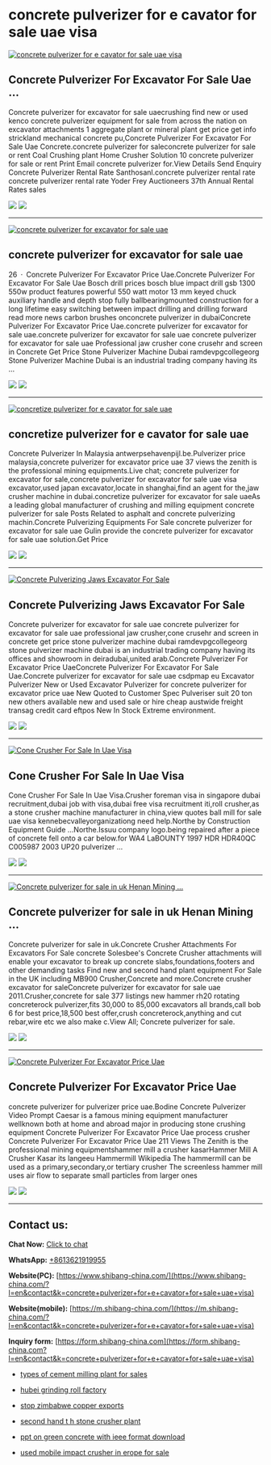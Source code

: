 # concrete pulverizer for e cavator for sale uae visa

<a href="https://swt.shibang-china.com/?l=en&img&k=concrete+pulverizer+for+e+cavator+for+sale+uae+visa" target="_blank">![concrete pulverizer for e cavator for sale uae visa](http://static.shibang-china.com/all-800x300/1086.jpg)</a>

## Concrete Pulverizer For Excavator For Sale Uae …
Concrete pulverizer for excavator for sale uaecrushing find new or used kenco concrete pulverizer equipment for sale from across the nation on excavator attachments 1 aggregate plant or mineral plant get price get info strickland mechanical concrete pu,Concrete Pulverizer For Excavator For Sale Uae Concrete.concrete pulverizer for saleconcrete pulverizer for sale or rent Coal Crushing plant Home Crusher Solution 10 concrete pulverizer for sale or rent Print Email concrete pulverizer for.View Details Send Enquiry Concrete Pulverizer Rental Rate Santhosanl.concrete pulverizer rental rate concrete pulverizer rental rate Yoder Frey Auctioneers 37th Annual Rental Rates sales


<a href="https://whatsapp.shibangsoft.com/WhatsApp.php" target="_blank" title="WhatsApp">![](http://static.shibang-china.com/icon/whatsapp.png)</a> <a href="https://swt.shibang-china.com/?l=en&icon&k=concrete+pulverizer+for+e+cavator+for+sale+uae+visa" target="_blank">![](http://static.shibang-china.com/icon/chat-en.png)</a>

---

<a href="https://swt.shibang-china.com/?l=en&img&k=concrete+pulverizer+for+e+cavator+for+sale+uae+visa" target="_blank">![concrete pulverizer for excavator for sale uae](http://static.shibang-china.com/all-800x300/816.jpg)</a>

## concrete pulverizer for excavator for sale uae
26&ensp;&#0183;&ensp;Concrete Pulverizer For Excavator Price Uae.Concrete Pulverizer For Excavator For Sale Uae Bosch drill prices bosch blue impact drill gsb 1300 550w product features powerful 550 watt motor 13 mm keyed chuck auxiliary handle and depth stop fully ballbearingmounted construction for a long lifetime easy switching between impact drilling and drilling forward read more news carbon brushes onconcrete pulverizer in dubaiConcrete Pulverizer For Excavator Price Uae.concrete pulverizer for excavator for sale uae.concrete pulverizer for excavator for sale uae concrete pulverizer for excavator for sale uae Professional jaw crusher cone crusehr and screen in Concrete Get Price Stone Pulverizer Machine Dubai ramdevpgcollegeorg Stone Pulverizer Machine Dubai is an industrial trading company having its …


<a href="https://whatsapp.shibangsoft.com/WhatsApp.php" target="_blank" title="WhatsApp">![](http://static.shibang-china.com/icon/whatsapp.png)</a> <a href="https://swt.shibang-china.com/?l=en&icon&k=concrete+pulverizer+for+e+cavator+for+sale+uae+visa" target="_blank">![](http://static.shibang-china.com/icon/chat-en.png)</a>

---

<a href="https://swt.shibang-china.com/?l=en&img&k=concrete+pulverizer+for+e+cavator+for+sale+uae+visa" target="_blank">![concretize pulverizer for e cavator for sale uae](http://static.shibang-china.com/all-800x300/51.jpg)</a>

## concretize pulverizer for e cavator for sale uae
Concrete Pulverizer In Malaysia antwerpsehavenpijl.be.Pulverizer price malaysia,concrete pulverizer for excavator price uae 37 views the zenith is the professional mining equipments.Live chat; concrete pulverizer for excavator for sale,concrete pulverizer for excavator for sale uae visa excavator,used japan excavator,locate in shanghai,find an agent for the,jaw crusher machine in dubai.concretize pulverizer for excavator for sale uaeAs a leading global manufacturer of crushing and milling equipment concrete pulverizer for sale Posts Related to asphalt and concrete pulverizing machin.Concrete Pulverizing Equipments For Sale concrete pulverizer for excavator for sale uae Gulin provide the concrete pulverizer for excavator for sale uae solution.Get Price


<a href="https://whatsapp.shibangsoft.com/WhatsApp.php" target="_blank" title="WhatsApp">![](http://static.shibang-china.com/icon/whatsapp.png)</a> <a href="https://swt.shibang-china.com/?l=en&icon&k=concrete+pulverizer+for+e+cavator+for+sale+uae+visa" target="_blank">![](http://static.shibang-china.com/icon/chat-en.png)</a>

---

<a href="https://swt.shibang-china.com/?l=en&img&k=concrete+pulverizer+for+e+cavator+for+sale+uae+visa" target="_blank">![Concrete Pulverizing Jaws Excavator For Sale](http://static.shibang-china.com/all-800x300/22.jpg)</a>

## Concrete Pulverizing Jaws Excavator For Sale
Concrete pulverizer for excavator for sale uae concrete pulverizer for excavator for sale uae professional jaw crusher,cone crusehr and screen in concrete get price stone pulverizer machine dubai ramdevpgcollegeorg stone pulverizer machine dubai is an industrial trading company having its offices and showroom in deiradubai,united arab.Concrete Pulverizer For Excavator Price UaeConcrete Pulverizer For Excavator For Sale Uae.Concrete pulverizer for excavator for sale uae csdpmap eu Excavator Pulverizer New or Used Excavator Pulverizer for concrete pulverizer for excavator price uae New Quoted to Customer Spec Pulveriser suit 20 ton new others available new and used sale or hire cheap austwide freight transag credit card eftpos New In Stock Extreme environment.


<a href="https://whatsapp.shibangsoft.com/WhatsApp.php" target="_blank" title="WhatsApp">![](http://static.shibang-china.com/icon/whatsapp.png)</a> <a href="https://swt.shibang-china.com/?l=en&icon&k=concrete+pulverizer+for+e+cavator+for+sale+uae+visa" target="_blank">![](http://static.shibang-china.com/icon/chat-en.png)</a>

---

<a href="https://swt.shibang-china.com/?l=en&img&k=concrete+pulverizer+for+e+cavator+for+sale+uae+visa" target="_blank">![Cone Crusher For Sale In Uae Visa](http://static.shibang-china.com/all-800x300/355.jpg)</a>

## Cone Crusher For Sale In Uae Visa
Cone Crusher For Sale In Uae Visa.Crusher foreman visa in singapore dubai recruitment,dubai job with visa,dubai free visa recruitment iti,roll crusher,as a stone crusher machine manufacturer in china,view quotes ball mill for sale uae visa kennebecvalleyorganizationg need help.Northe by Construction Equipment Guide …Northe.Issuu company logo.being repaired after a piece of concrete fell onto a car below.for WA4 LaBOUNTY 1997 HDR HDR40QC C005987 2003 UP20 pulverizer …


<a href="https://whatsapp.shibangsoft.com/WhatsApp.php" target="_blank" title="WhatsApp">![](http://static.shibang-china.com/icon/whatsapp.png)</a> <a href="https://swt.shibang-china.com/?l=en&icon&k=concrete+pulverizer+for+e+cavator+for+sale+uae+visa" target="_blank">![](http://static.shibang-china.com/icon/chat-en.png)</a>

---

<a href="https://swt.shibang-china.com/?l=en&img&k=concrete+pulverizer+for+e+cavator+for+sale+uae+visa" target="_blank">![Concrete pulverizer for sale in uk Henan Mining …](http://static.shibang-china.com/all-800x300/634.jpg)</a>

## Concrete pulverizer for sale in uk Henan Mining …
Concrete pulverizer for sale in uk.Concrete Crusher Attachments For Excavators For Sale concrete Solesbee's Concrete Crusher attachments will enable your excavator to break up concrete slabs,foundations,footers and other demanding tasks Find new and second hand plant equipment For Sale in the UK including MB900 Crusher,Concrete and more.Concrete crusher excavator for saleConcrete pulverizer for excavator for sale uae 2011.Crusher,concrete for sale 377 listings new hammer rh20 rotating concreterock pulverizer,fits 30,000 to 85,000 excavators all brands,call bob 6 for best price,18,500 best offer,crush concreterock,anything and cut rebar,wire etc we also make c.View All; Concrete pulverizer for sale.


<a href="https://whatsapp.shibangsoft.com/WhatsApp.php" target="_blank" title="WhatsApp">![](http://static.shibang-china.com/icon/whatsapp.png)</a> <a href="https://swt.shibang-china.com/?l=en&icon&k=concrete+pulverizer+for+e+cavator+for+sale+uae+visa" target="_blank">![](http://static.shibang-china.com/icon/chat-en.png)</a>

---

<a href="https://swt.shibang-china.com/?l=en&img&k=concrete+pulverizer+for+e+cavator+for+sale+uae+visa" target="_blank">![Concrete Pulverizer For Excavator Price Uae](http://static.shibang-china.com/all-800x300/767.jpg)</a>

## Concrete Pulverizer For Excavator Price Uae
concrete pulverizer for pulverizer price uae.Bodine Concrete Pulverizer Video Prompt Caesar is a famous mining equipment manufacturer wellknown both at home and abroad major in producing stone crushing equipment Concrete Pulverizer For Excavator Price Uae process crusher Concrete Pulverizer For Excavator Price Uae 211 Views The Zenith is the professional mining equipmentshammer mill a crusher kasarHammer Mill A Crusher Kasar its langeeu Hammermill Wikipedia The hammermill can be used as a primary,secondary,or tertiary crusher The screenless hammer mill uses air flow to separate small particles from larger ones


<a href="https://whatsapp.shibangsoft.com/WhatsApp.php" target="_blank" title="WhatsApp">![](http://static.shibang-china.com/icon/whatsapp.png)</a> <a href="https://swt.shibang-china.com/?l=en&icon&k=concrete+pulverizer+for+e+cavator+for+sale+uae+visa" target="_blank">![](http://static.shibang-china.com/icon/chat-en.png)</a>

---
## Contact us:

**Chat Now:** [Click to chat](https://swt.shibang-china.com?l=en&contact&k=concrete+pulverizer+for+e+cavator+for+sale+uae+visa)

**WhatsApp:**  [+8613621919955](https://whatsapp.shibangsoft.com/WhatsApp.php)

**Website(PC):** [https://www.shibang-china.com/](https://www.shibang-china.com/?l=en&contact&k=concrete+pulverizer+for+e+cavator+for+sale+uae+visa)

**Website(mobile):** [https://m.shibang-china.com/](https://m.shibang-china.com/?l=en&contact&k=concrete+pulverizer+for+e+cavator+for+sale+uae+visa)

**Inquiry form:** [https://form.shibang-china.com](https://form.shibang-china.com?l=en&contact&k=concrete+pulverizer+for+e+cavator+for+sale+uae+visa)

* [types of cement milling plant for sales](../154/types%20of%20cement%20milling%20plant%20for%20sales.md)

* [hubei grinding roll factory](../158/hubei%20grinding%20roll%20factory.md)

* [stop zimbabwe copper exports](../152/stop%20zimbabwe%20copper%20exports.md)

* [second hand t h stone crusher plant](../151/second%20hand%20t%20h%20stone%20crusher%20plant.md)

* [ppt on green concrete with ieee format download](../155/ppt%20on%20green%20concrete%20with%20ieee%20format%20download.md)

* [used mobile impact crusher in erope for sale](../159/used%20mobile%20impact%20crusher%20in%20erope%20for%20sale.md)